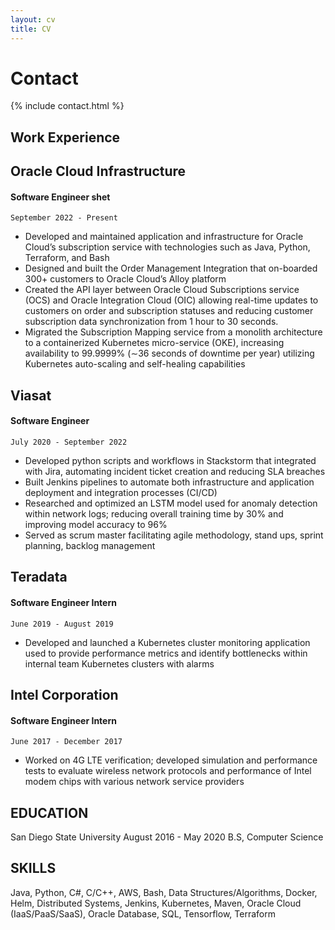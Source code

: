 ```yaml
---
layout: cv
title: CV
---
```


# Contact
{% include contact.html %}


## Work Experience

## Oracle Cloud Infrastructure
#### Software Engineer shet
`September 2022 - Present`
* Developed and maintained application and infrastructure for Oracle Cloud’s subscription service with
technologies such as Java, Python, Terraform, and Bash
* Designed and built the Order Management Integration that on-boarded 300+ customers to Oracle
  Cloud’s Alloy platform
* Created the API layer between Oracle Cloud Subscriptions service (OCS) and Oracle Integration Cloud
  (OIC) allowing real-time updates to customers on order and subscription statuses and reducing customer
  subscription data synchronization from 1 hour to 30 seconds.
* Migrated the Subscription Mapping service from a monolith architecture to a containerized Kubernetes
  micro-service (OKE), increasing availability to 99.9999% (∼36 seconds of downtime per year) utilizing
  Kubernetes auto-scaling and self-healing capabilities


## Viasat 
#### Software Engineer
`July 2020 - September 2022`
* Developed python scripts and workflows in Stackstorm that integrated with Jira, automating incident
  ticket creation and reducing SLA breaches
* Built Jenkins pipelines to automate both infrastructure and application deployment and integration
  processes (CI/CD)
* Researched and optimized an LSTM model used for anomaly detection within network logs; reducing
  overall training time by 30% and improving model accuracy to 96%
* Served as scrum master facilitating agile methodology, stand ups, sprint planning, backlog management

## Teradata 
#### Software Engineer Intern
`June 2019 - August 2019`
* Developed and launched a Kubernetes cluster monitoring application used to provide performance
  metrics and identify bottlenecks within internal team Kubernetes clusters with alarms

## Intel Corporation 
#### Software Engineer Intern
`June 2017 - December 2017`
* Worked on 4G LTE verification; developed simulation and performance tests to evaluate wireless network protocols and performance of Intel modem chips with various network service providers


## EDUCATION

San Diego State University August 2016 - May 2020
B.S, Computer Science

## SKILLS

Java, Python, C#, C/C++,
AWS, Bash, Data Structures/Algorithms, Docker, Helm,
Distributed Systems, Jenkins, Kubernetes, Maven, Oracle Cloud
(IaaS/PaaS/SaaS), Oracle Database, SQL, Tensorflow, Terraform